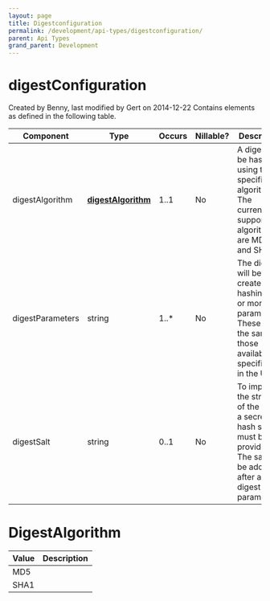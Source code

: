 ```yaml
---
layout: page
title: Digestconfiguration
permalink: /development/api-types/digestconfiguration/
parent: Api Types
grand_parent: Development
---
```




# digestConfiguration 
Created by Benny, last modified by Gert on 2014-12-22
Contains elements as defined in the following table.
  
| Component        | Type                                                | Occurs | Nillable? | Description                                                                                                                       |
|------------------|-----------------------------------------------------|--------|-----------|-----------------------------------------------------------------------------------------------------------------------------------|
| digestAlgorithm  | **[digestAlgorithm](digestAlgorithm_1475899.html)** | 1..1   | No        | A digest will be hashed using the specified algorithm. The currently supported algorithms are MD5 and SHA1.                       |
| digestParameters | string                                              | 1..\*  | No        | The digest will be created by hashing one or more parameters. These are the same as those available for specification in the URI. |
| digestSalt       | string                                              | 0..1   | No        | To improve the strength of the hash, a secret hash salt must be provided. The salt will be added after all digest parameters      |
  
# DigestAlgorithm
  
| Value | Description |
|-------|-------------|
| MD5   |             |
| SHA1  |             |
  
